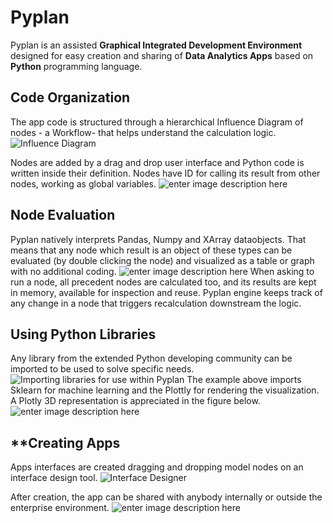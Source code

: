 # **Pyplan**
Pyplan is an assisted **Graphical Integrated Development Environment** designed for easy creation and sharing of **Data Analytics Apps** based on **Python** programming language.

## **Code Organization**
The app code is structured through a hierarchical Influence Diagram of nodes - a Workflow- that helps understand the calculation logic.
![Influence Diagram](http://img.pyplan.org/index_influence_diagram_drag.png)

Nodes are added by a drag and drop user interface and Python code is written inside their definition. Nodes have ID for calling its result from other nodes, working as global variables.
![enter image description here](http://img.pyplan.org/index_node_code.png)

## **Node Evaluation**
Pyplan natively interprets Pandas, Numpy and XArray dataobjects. That means that any node which result is an object of these types can be evaluated (by double clicking the node) and visualized as a table or graph with no additional coding.
![enter image description here](http://img.pyplan.org/index_node_result.png)
When asking to run a node, all precedent nodes are calculated too, and its results are kept in memory, available for inspection and reuse. Pyplan engine keeps track of any change in a node that triggers recalculation downstream the logic.

## **Using Python Libraries**
Any library from the extended Python developing community can be imported to be used to solve specific needs.
![Importing libraries for use within Pyplan](http://img.pyplan.org/index_import_lib.png)
The example above imports Sklearn for machine learning and the Plottly for rendering the visualization. A Plotly 3D representation is appreciated in the figure below.
![enter image description here](http://img.pyplan.org/index_plotly_graph.png)

## **Creating Apps
Apps interfaces are created dragging and dropping model nodes on an interface design tool.
![Interface Designer](http://img.pyplan.org/index_new_interface.png)

After creation, the app can be shared with anybody internally or outside the enterprise environment.
![enter image description here](http://img.pyplan.org/index_share_app_ext.png)
<!--stackedit_data:
eyJoaXN0b3J5IjpbLTY2NzM2NDE0Niw2MjgwNjIxOTksLTE3MD
Y3NDU0MTcsLTE4NjkyNzk0Miw4Nzg5OTU0OCwtMjA2ODM1MjAz
Nyw4MDA1MjkyMDIsMTc3NTQwODQwLC0xNDgzNDc1NjEzLC0xOD
AwMzE0ODIzLDE5NzQ0NzM1ODUsLTE5ODI4MjYyNTYsLTI0MTM2
OTkzOSwtNjM2MzQ2NDc4LDk3Njg4ODc2MCw5NzEyNzUzMDYsMT
Y5ODYwNTIxNCwxODI2Mzg3NTA1LDExOTM4Mjk2NzEsMTAyNzM0
Mjc5Nl19
-->
